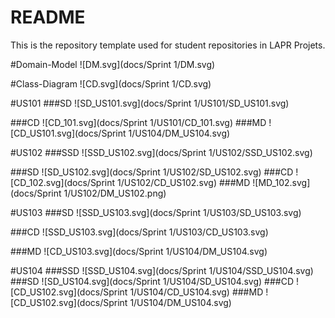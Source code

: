 # README

This is the repository template used for student repositories in LAPR Projets.

#Domain-Model
![DM.svg](docs/Sprint 1/DM.svg)

#Class-Diagram
![CD.svg](docs/Sprint 1/CD.svg)

#US101
###SD
![SD_US101.svg](docs/Sprint 1/US101/SD_US101.svg)

###CD
![CD_101.svg](docs/Sprint 1/US101/CD_101.svg)
###MD
![CD_US101.svg](docs/Sprint 1/US104/DM_US104.svg)


#US102
###SSD
![SSD_US102.svg](docs/Sprint 1/US102/SSD_US102.svg)

###SD
![SD_US102.svg](docs/Sprint 1/US102/SD_US102.svg)
###CD
![CD_102.svg](docs/Sprint 1/US102/CD_US102.svg)
###MD
![MD_102.svg](docs/Sprint 1/US102/DM_US102.png)

#US103
###SD
![SSD_US103.svg](docs/Sprint 1/US103/SD_US103.svg)

###CD
![SSD_US103.svg](docs/Sprint 1/US103/CD_US103.svg)

###MD
![CD_US103.svg](docs/Sprint 1/US104/DM_US104.svg)

#US104
###SSD
![SSD_US104.svg](docs/Sprint 1/US104/SSD_US104.svg)
###SD
![SD_US104.svg](docs/Sprint 1/US104/SD_US104.svg)
###CD
![CD_US102.svg](docs/Sprint 1/US104/CD_US104.svg)
###MD
![CD_US102.svg](docs/Sprint 1/US104/DM_US104.svg)